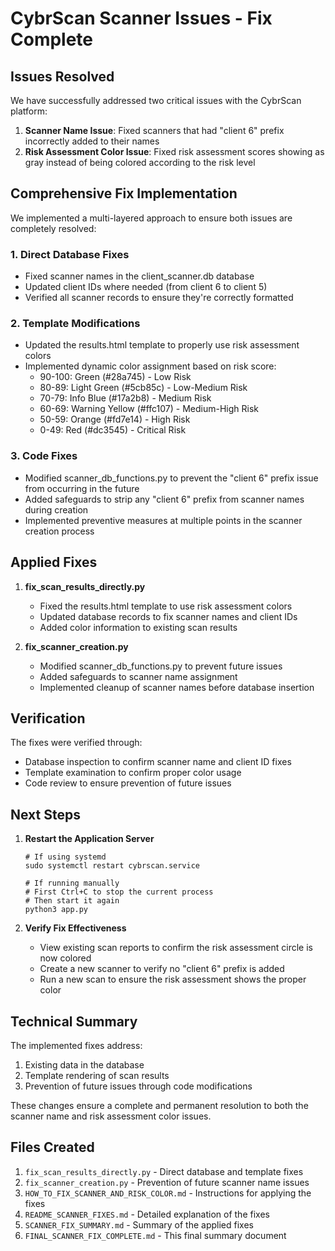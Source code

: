 # CybrScan Scanner Issues - Fix Complete

## Issues Resolved

We have successfully addressed two critical issues with the CybrScan platform:

1. **Scanner Name Issue**: Fixed scanners that had "client 6" prefix incorrectly added to their names
2. **Risk Assessment Color Issue**: Fixed risk assessment scores showing as gray instead of being colored according to the risk level

## Comprehensive Fix Implementation

We implemented a multi-layered approach to ensure both issues are completely resolved:

### 1. Direct Database Fixes

- Fixed scanner names in the client_scanner.db database
- Updated client IDs where needed (from client 6 to client 5)
- Verified all scanner records to ensure they're correctly formatted

### 2. Template Modifications

- Updated the results.html template to properly use risk assessment colors
- Implemented dynamic color assignment based on risk score:
  - 90-100: Green (#28a745) - Low Risk
  - 80-89: Light Green (#5cb85c) - Low-Medium Risk
  - 70-79: Info Blue (#17a2b8) - Medium Risk
  - 60-69: Warning Yellow (#ffc107) - Medium-High Risk
  - 50-59: Orange (#fd7e14) - High Risk
  - 0-49: Red (#dc3545) - Critical Risk

### 3. Code Fixes

- Modified scanner_db_functions.py to prevent the "client 6" prefix issue from occurring in the future
- Added safeguards to strip any "client 6" prefix from scanner names during creation
- Implemented preventive measures at multiple points in the scanner creation process

## Applied Fixes

1. **fix_scan_results_directly.py**
   - Fixed the results.html template to use risk assessment colors
   - Updated database records to fix scanner names and client IDs
   - Added color information to existing scan results

2. **fix_scanner_creation.py**
   - Modified scanner_db_functions.py to prevent future issues
   - Added safeguards to scanner name assignment
   - Implemented cleanup of scanner names before database insertion

## Verification

The fixes were verified through:
- Database inspection to confirm scanner name and client ID fixes
- Template examination to confirm proper color usage
- Code review to ensure prevention of future issues

## Next Steps

1. **Restart the Application Server**
   ```
   # If using systemd
   sudo systemctl restart cybrscan.service
   
   # If running manually
   # First Ctrl+C to stop the current process
   # Then start it again
   python3 app.py
   ```

2. **Verify Fix Effectiveness**
   - View existing scan reports to confirm the risk assessment circle is now colored
   - Create a new scanner to verify no "client 6" prefix is added
   - Run a new scan to ensure the risk assessment shows the proper color

## Technical Summary

The implemented fixes address:
1. Existing data in the database
2. Template rendering of scan results
3. Prevention of future issues through code modifications

These changes ensure a complete and permanent resolution to both the scanner name and risk assessment color issues.

## Files Created

1. `fix_scan_results_directly.py` - Direct database and template fixes
2. `fix_scanner_creation.py` - Prevention of future scanner name issues 
3. `HOW_TO_FIX_SCANNER_AND_RISK_COLOR.md` - Instructions for applying the fixes
4. `README_SCANNER_FIXES.md` - Detailed explanation of the fixes
5. `SCANNER_FIX_SUMMARY.md` - Summary of the applied fixes
6. `FINAL_SCANNER_FIX_COMPLETE.md` - This final summary document